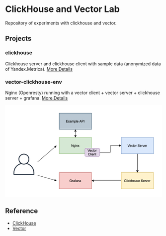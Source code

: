 # ClickHouse and Vector Lab
Repository of experiments with clickhouse and vector.

## Projects

### clickhouse
Clickhouse server and clickhouse client with sample data (anonymized data of Yandex.Metrica).
[More Details](https://github.com/MagnunAVF/clickhouse-and-vector-lab/tree/master/clickhouse)

### vector-clickhouse-env
Nginx (Openresty) running with a vector client + vector server + clickhouse server + grafana.
[More Details](https://github.com/MagnunAVF/clickhouse-and-vector-lab/tree/master/vector-clickhouse-env)

![vector-clickhouse-architecture](./images/vector-clickhouse-architecture.png)

## Reference
* [ClickHouse](https://clickhouse.tech/)
* [Vector](https://vector.dev/)